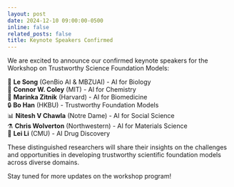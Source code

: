```yaml
---
layout: post
date: 2024-12-10 09:00:00-0500
inline: false
related_posts: false
title: Keynote Speakers Confirmed
---
```


We are excited to announce our confirmed keynote speakers for the Workshop on Trustworthy Science Foundation Models:

🔬 **Le Song** (GenBio AI & MBZUAI) - AI for Biology  
🧪 **Connor W. Coley** (MIT) - AI for Chemistry  
🏥 **Marinka Zitnik** (Harvard) - AI for Biomedicine  
🔒 **Bo Han** (HKBU) - Trustworthy Foundation Models  
📊 **Nitesh V Chawla** (Notre Dame) - AI for Social Science  
⚗️ **Chris Wolverton** (Northwestern) - AI for Materials Science  
💊 **Lei Li** (CMU) - AI Drug Discovery

These distinguished researchers will share their insights on the challenges and opportunities in developing trustworthy scientific foundation models across diverse domains.

Stay tuned for more updates on the workshop program!
